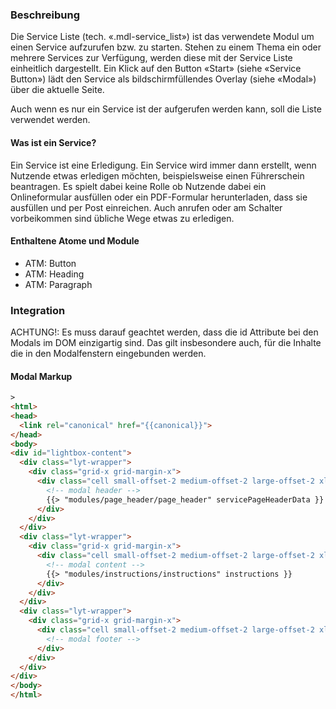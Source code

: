 ### Beschreibung
Die Service Liste (tech. «.mdl-service_list») ist das verwendete Modul um einen Service aufzurufen bzw. zu starten. Stehen zu einem Thema ein oder mehrere Services zur Verfügung, werden diese mit der Service Liste einheitlich dargestellt. Ein Klick auf den Button «Start» (siehe «Service Button») lädt den Service als bildschirmfüllendes Overlay (siehe «Modal») über die aktuelle Seite.
 
Auch wenn es nur ein Service ist der aufgerufen werden kann, soll die Liste verwendet werden.
 
#### Was ist ein Service?
Ein Service ist eine Erledigung. Ein Service wird immer dann erstellt, wenn Nutzende etwas erledigen möchten, beispielsweise einen Führerschein beantragen. Es spielt dabei keine Rolle ob Nutzende dabei ein Onlineformular ausfüllen oder ein PDF-Formular herunterladen, dass sie ausfüllen und per Post einreichen. Auch anrufen oder am Schalter vorbeikommen sind übliche Wege etwas zu erledigen.
 
#### Enthaltene Atome und Module
* ATM: Button
* ATM: Heading
* ATM: Paragraph
 
### Integration
ACHTUNG!: Es muss darauf geachtet werden, dass die id Attribute bei den Modals im DOM einzigartig sind. Das gilt insbesondere auch, für die Inhalte die in den Modalfenstern eingebunden werden.

#### Modal Markup
```html
>
<html>
<head>
  <link rel="canonical" href="{{canonical}}">
</head>
<body>
<div id="lightbox-content">
  <div class="lyt-wrapper">
    <div class="grid-x grid-margin-x">
      <div class="cell small-offset-2 medium-offset-2 large-offset-2 xlarge-offset-2 small-10 medium-9 large-8">
        <!-- modal header -->
        {{> "modules/page_header/page_header" servicePageHeaderData }}
      </div>
    </div>
  </div>
  <div class="lyt-wrapper">
    <div class="grid-x grid-margin-x">
      <div class="cell small-offset-2 medium-offset-2 large-offset-2 xlarge-offset-2 small-10 medium-9 large-8">
        <!-- modal content -->
        {{> "modules/instructions/instructions" instructions }}
      </div>
    </div>
  </div>
  <div class="lyt-wrapper">
    <div class="grid-x grid-margin-x">
      <div class="cell small-offset-2 medium-offset-2 large-offset-2 xlarge-offset-2 small-10 medium-9 large-8">
        <!-- modal footer -->
      </div>
    </div>
  </div>
</div>
</body>
</html>
